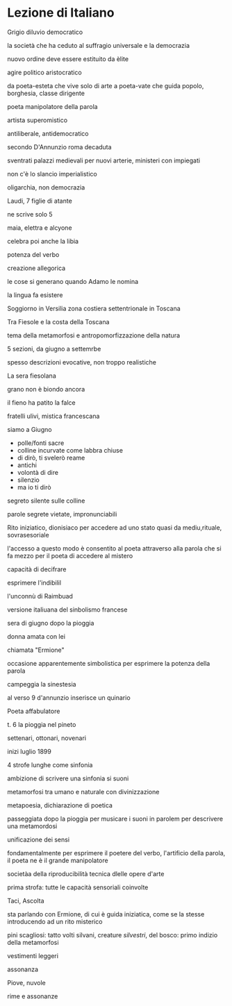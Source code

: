 # Lezione di Italiano

Grigio diluvio democratico

la società che ha ceduto al suffragio universale e la democrazia

nuovo ordine deve essere estituito da èlite

agire politico aristocratico


da poeta-esteta che vive solo di arte
a
poeta-vate che guida popolo, borghesia, classe dirigente


poeta manipolatore della parola

artista superomistico


antiliberale, antidemocratico


secondo D'Annunzio roma decaduta

sventrati palazzi medievali per nuovi arterie, ministeri con impiegati

non c'è lo slancio imperialistico

oligarchia, non democrazia

Laudi, 7 figlie di atante

ne scrive solo 5

maia, elettra e alcyone


celebra poi anche la libia


potenza del verbo


creazione allegorica

le cose si generano quando Adamo le nomina


la lingua fa esistere


Soggiorno in Versilia zona costiera settentrionale in Toscana

Tra Fiesole e la costa della Toscana


tema della metamorfosi e antropomorfizzazione della natura


5 sezioni, da giugno a settemrbe

spesso descrizioni evocative, non troppo realistiche 


La sera fiesolana

grano non è biondo ancora

il fieno ha patito la falce

fratelli ulivi, mistica francescana 


siamo a Giugno

* polle/fonti sacre
* colline incurvate come labbra chiuse
* di dirò, ti svelerò reame
* antichi 
* volontà di dire
* silenzio
* ma io ti dirò

segreto silente sulle colline

parole segrete vietate, impronunciabili

Rito iniziatico, dionisiaco per accedere ad uno stato quasi da mediu,rituale, sovrasesoriale

l'accesso a questo modo è consentito al poeta attraverso alla parola che si fa mezzo per il poeta di accedere al mistero

capacità di decifrare

esprimere l'indibilil

l'unconnù di Raimbuad

versione italiuana del sinbolismo francese

sera di giugno dopo la pioggia


donna amata con lei 

chiamata "Ermione"


occasione apparentemente simbolistica per esprimere la potenza della parola


campeggia la sinestesia 

al verso 9 d'annunzio inserisce un quinario



Poeta affabulatore

t. 6 la pioggia nel pineto

settenari, ottonari, novenari

inizi luglio 1899

4 strofe lunghe come sinfonia


ambizione di scrivere una sinfonia si suoni

metamorfosi tra umano e naturale con divinizzazione

metapoesia, dichiarazione di poetica

passeggiata dopo la pioggia per musicare i suoni in parolem per descrivere una metamordosi


unificazione dei sensi

fondamentalmente per esprimere il poetere del verbo, l'artificio della parola, il poeta ne è il grande manipolatore


societàa della riproducibilità tecnica dlelle opere d'arte


prima strofa: tutte le capacità sensoriali coinvolte


Taci, Ascolta

sta parlando con Ermione, di cui è guida iniziatica, come se la stesse introducendo ad un rito misterico

pini scagliosi: tatto
volti silvani, creature _silvestri_, del bosco: primo indizio della metamorfosi

vestimenti leggeri

assonanza

Piove, nuvole

rime e assonanze
<!--stackedit_data:
eyJoaXN0b3J5IjpbLTIwODI3ODI4MzZdfQ==
-->